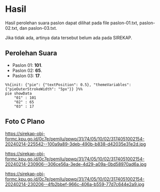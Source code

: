 # Hasil

Hasil perolehan suara paslon dapat dilihat pada file paslon-01.txt, paslon-02.txt, dan paslon-03.txt.

Jika tidak ada, artinya data tersebut belum ada pada SIREKAP.

## Perolehan Suara

 * Paslon 01: **101**.
 * Paslon 02: **65**.
 * Paslon 03: **17**.

```mermaid
%%{init: {"pie": {"textPosition": 0.5}, "themeVariables": {"pieOuterStrokeWidth": "5px"}} }%%
pie showData
    "01" : 101
    "02" : 65
    "03" : 17
```
## Foto C Plano

https://sirekap-obj-formc.kpu.go.id/0c7e/pemilu/ppwp/31/74/05/10/02/3174051002154-20240214-225542--100a9a89-3deb-490b-b838-d42035e31e2d.jpg

https://sirekap-obj-formc.kpu.go.id/0c7e/pemilu/ppwp/31/74/05/10/02/3174051002154-20240214-230906--306ce56a-3ede-4d29-a09a-0bd58970ad6a.jpg

https://sirekap-obj-formc.kpu.go.id/0c7e/pemilu/ppwp/31/74/05/10/02/3174051002154-20240214-230206--4fb2bbef-966c-406a-b559-77d7c644e2a9.jpg
